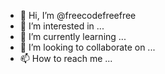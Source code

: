 - 👋 Hi, I’m @freecodefreefree
- 👀 I’m interested in ...
- 🌱 I’m currently learning ...
- 💞️ I’m looking to collaborate on ...
- 📫 How to reach me ...

<!---
freecodefreefree/freecodefreefree is a ✨ special ✨ repository because its `README.md` (this file) appears on your GitHub profile.
You can click the Preview link to take a look at your changes.
--->
